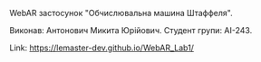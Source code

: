 WebAR застосунок "Обчислювальна машина Штаффеля". 

Виконав: Антонович Микита Юрійович. 
Студент групи: АІ-243. 

Link: https://lemaster-dev.github.io/WebAR_Lab1/ 
